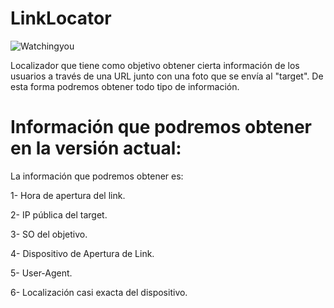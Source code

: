 # LinkLocator

![Watchingyou](https://user-images.githubusercontent.com/92258683/181933953-37ebf3f5-a8b4-4f50-9bc3-e78189376da7.jpg)


Localizador que tiene como objetivo obtener cierta información de los usuarios a través de una URL junto con una foto que se envía al "target". De esta forma podremos obtener todo tipo de información.


# Información que podremos obtener en la versión actual:


La información que podremos obtener es:

1- Hora de apertura del link.

2- IP pública del target.

3- SO del objetivo.

4- Dispositivo de Apertura de Link.

5- User-Agent.

6- Localización casi exacta del dispositivo.



